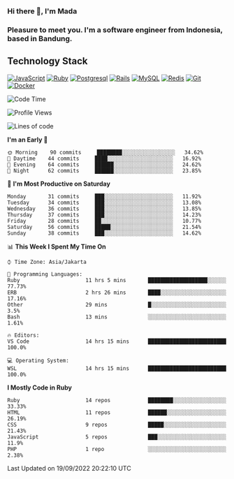 ### Hi there 👋, I'm Mada
### Pleasure to meet you. I'm a software engineer from Indonesia, based in Bandung.

## Technology Stack

[![JavaScript](https://img.shields.io/badge/-JavaScript-%23F7DF1C?style=flat-square&logo=javascript&logoColor=000000&labelColor=%23F7DF1C&color=%23FFCE5A)](https://www.javascript.com/)
[![Ruby](https://img.shields.io/badge/Ruby-CC342D?style=flat-square&logo=ruby&logoColor=white)](https://www.ruby-lang.org/en/)
[![Postgresql](https://img.shields.io/badge/PostgreSQL-316192?style=flat-square&logo=postgresql&logoColor=ffffff)](https://www.postgresql.org/)
[![Rails](https://img.shields.io/badge/Ruby_on_Rails-CC0000?style=flat-square&logo=ruby-on-rails&logoColor=white)](https://rubyonrails.org/)
[![MySQL](https://img.shields.io/badge/-MySQL-4479A1?style=flat-square&logo=MySQL&logoColor=ffffff)](https://www.mysql.com/)
[![Redis](https://img.shields.io/badge/-Redis-DC382D?style=flat-square&logo=Redis&logoColor=ffffff)](https://redis.io/)
[![Git](https://img.shields.io/badge/-Git-%23F05032?style=flat-square&logo=git&logoColor=%23ffffff)](https://git-scm.com/)
[![Docker](https://img.shields.io/badge/-Docker-2496ED?style=flat-square&logo=docker&logoColor=ffffff)](https://www.docker.com/)
<!--
**madaarya/madaarya** is a ✨ _special_ ✨ repository because its `README.md` (this file) appears on your GitHub profile.

Here are some ideas to get you started:

- 🔭 I’m currently working on ...
- 🌱 I’m currently learning ...
- 👯 I’m looking to collaborate on ...
- 🤔 I’m looking for help with ...
- 💬 Ask me about ...
- 📫 How to reach me: ...
- 😄 Pronouns: ...
- ⚡ Fun fact: ...
-->
<!--START_SECTION:waka-->
![Code Time](http://img.shields.io/badge/Code%20Time-4%2C903%20hrs%2011%20mins-blue)

![Profile Views](http://img.shields.io/badge/Profile%20Views-0-blue)

![Lines of code](https://img.shields.io/badge/From%20Hello%20World%20I%27ve%20Written-1%20Million%20lines%20of%20code-blue)

**I'm an Early 🐤** 

```text
🌞 Morning    90 commits     ████████░░░░░░░░░░░░░░░░░   34.62% 
🌆 Daytime    44 commits     ████░░░░░░░░░░░░░░░░░░░░░   16.92% 
🌃 Evening    64 commits     ██████░░░░░░░░░░░░░░░░░░░   24.62% 
🌙 Night      62 commits     ██████░░░░░░░░░░░░░░░░░░░   23.85%

```
📅 **I'm Most Productive on Saturday** 

```text
Monday       31 commits     ███░░░░░░░░░░░░░░░░░░░░░░   11.92% 
Tuesday      34 commits     ███░░░░░░░░░░░░░░░░░░░░░░   13.08% 
Wednesday    36 commits     ███░░░░░░░░░░░░░░░░░░░░░░   13.85% 
Thursday     37 commits     ███░░░░░░░░░░░░░░░░░░░░░░   14.23% 
Friday       28 commits     ██░░░░░░░░░░░░░░░░░░░░░░░   10.77% 
Saturday     56 commits     █████░░░░░░░░░░░░░░░░░░░░   21.54% 
Sunday       38 commits     ███░░░░░░░░░░░░░░░░░░░░░░   14.62%

```


📊 **This Week I Spent My Time On** 

```text
⌚︎ Time Zone: Asia/Jakarta

💬 Programming Languages: 
Ruby                     11 hrs 5 mins       ███████████████████░░░░░░   77.73% 
ERB                      2 hrs 26 mins       ████░░░░░░░░░░░░░░░░░░░░░   17.16% 
Other                    29 mins             █░░░░░░░░░░░░░░░░░░░░░░░░   3.5% 
Bash                     13 mins             ░░░░░░░░░░░░░░░░░░░░░░░░░   1.61%

🔥 Editors: 
VS Code                  14 hrs 15 mins      █████████████████████████   100.0%

💻 Operating System: 
WSL                      14 hrs 15 mins      █████████████████████████   100.0%

```

**I Mostly Code in Ruby** 

```text
Ruby                     14 repos            ████████░░░░░░░░░░░░░░░░░   33.33% 
HTML                     11 repos            ██████░░░░░░░░░░░░░░░░░░░   26.19% 
CSS                      9 repos             █████░░░░░░░░░░░░░░░░░░░░   21.43% 
JavaScript               5 repos             ███░░░░░░░░░░░░░░░░░░░░░░   11.9% 
PHP                      1 repo              ░░░░░░░░░░░░░░░░░░░░░░░░░   2.38%

```



 Last Updated on 19/09/2022 20:22:10 UTC
<!--END_SECTION:waka-->
